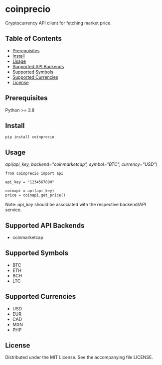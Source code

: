 # coinprecio

Cryptocurrency API client for fetching market price.

## Table of Contents

- [Prerequisites](#prerequisites)
- [Install](#install)
- [Usage](#usage)
- [Supported API Backends](#supported-api-backends)
- [Supported Symbols](#supported-symbols)
- [Supported Currencies](#supported-currencies)
- [License](#license)

## <div id="prerequisites">Prerequisites</div>

Python >= 3.8

## <div id="install">Install</div>

```
pip install coinprecio
```

## <div id="usage">Usage</div>

*api(api_key, backend="coinmarketcap", symbol="BTC", currency="USD")*

```
from coinprecio import api

api_key = "1234567890"

coinapi = api(api_key)
price = coinapi.get_price()
```

Note: *api_key* should be associated with the respective backend/API service.

## <div id="supported-api-backends">Supported API Backends</div>

* coinmarketcap

## <div id="supported-symbols">Supported Symbols</div>

* BTC
* ETH
* BCH
* LTC

## <div id="supported-currencies">Supported Currencies</div>

* USD
* EUR
* CAD
* MXN
* PHP

## <div id="license">License</div>

Distributed under the MIT License. See the accompanying file LICENSE.
